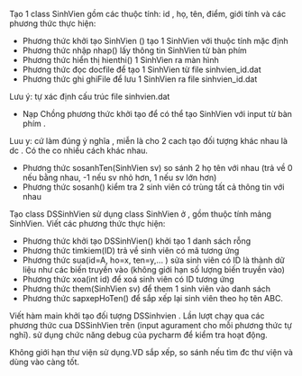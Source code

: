 Tạo 1 class SinhVien gồm các thuộc tính: id , họ, tên, điểm, giới tính và
các phương thức thực hiện:
* Phương thức khởi tạo SinhVien () tạo 1 SinhVien với thuộc tính mặc định
* Phương thức nhập nhap() lấy thông tin SinhVien từ bàn phím
* Phương thức hiển thị hienthi() 1 SinhVien ra màn hình
* Phương thức đọc docfile để tạo 1 SinhVien từ file sinhvien_id.dat
* Phương thức ghi ghiFile để lưu 1 SinhVien ra file sinhvien_id.dat

Lưu ý: tự xác định cấu trúc file sinhvien.dat
* Nạp Chồng phương thức khởi tạo để có thể tạo SinhVien với input từ bàn phím . 

Luu y: cứ làm đúng ý nghĩa , miễn là cho 2 cach tạo đối tượng khác nhau là dc . Có the co nhiều cách khác nhau.
* Phương thức sosanhTen(SinhVien sv) so sánh 2 họ tên với nhau (trả về 0 nếu
bằng nhau, -1 nếu sv nhỏ hơn, 1 nếu sv lớn hơn)
* Phương thức sosanh() kiểm tra 2 sinh viên có trùng tất cả thông tin với nhau

Tạo class DSSinhVien sử dụng class SinhVien ở , gồm  thuộc tính mảng SinhVien. Viết các phương thức thực hiện:
* Phương thức khởi tạo DSSinhVien() khởi tạo 1 danh sách rỗng
* Phương thức timkiem(ID) trả về sinh viên có mã tương ứng
* Phương thức sua(id=A, ho=x, ten=y,...  ) sửa sinh viên có ID là thành dữ liệu như các biến truyền vào (không giới hạn số lượng biến truyền vào)
* Phương thức xoa(int id) để xoá sinh viên có ID tương ứng
* Phương thức them(SinhVien sv) để them 1 sinh viên vào danh sách
* Phương thức sapxepHoTen() để sắp xếp lại sinh viên theo họ tên ABC.

Viết hàm main khởi tạo đối tượng DSSinhvien . Lần lượt chạy qua các phương thức cua DSSinhVien trên (input agurament cho mỗi phương thức tự nghĩ). sử dụng chức năng debug của pycharm để kiểm tra hoạt động.

Không giới hạn thư viện sử dụng.VD sắp xếp, so sánh nếu tìm đc thư viện và dùng vào càng tốt.
